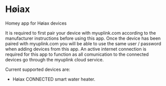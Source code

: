 # Høiax

Homey app for Høiax devices

It is required to first pair your device with myuplink.com according to the manufacturer instructions before using this app.
Once the device has been paired with myuplink.com you will be able to use the same user / password when adding devices from this app.
An active internet connection is required for this app to function as all comunication to the connected devices go through the myuplink cloud service.

Current supported devices are:
* Høiax CONNECTED smart water heater.
